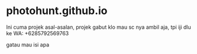 # photohunt.github.io

Ini cuma projek asal-asalan, projek gabut 
klo mau sc nya ambil aja, tpi iji dlu ke 
WA: +6285792569763

gatau mau isi apa
